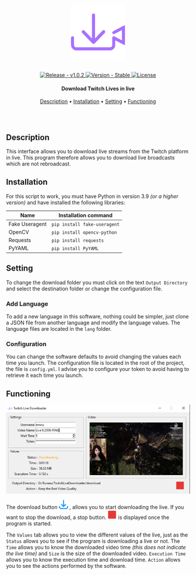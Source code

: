 <p align="center" >
    <img src="./images/icon.png" width=150 />
</p>

<br>

<div align="center">
  <a href="https://github.com/Game-K-Hack/TwitchLiveDownloader/releases/tag/1.0.2">
    <img src="https://img.shields.io/static/v1?label=release&message=v1.0.2&color=blue" alt="Release - v1.0.2" />
  </a>
  <a href="#">
    <img src="https://img.shields.io/static/v1?label=version&message=stable&color=green" alt="Version - Stable" />
  </a>
  <a href="https://choosealicense.com/licenses/mit">
    <img src="https://img.shields.io/badge/License-MIT-yellow" alt="License" />
  </a>
</div>

<h4 align="center">Download Twitch Lives in live</h4>

<p align="center">
  <a href="#description">Description</a> •
  <a href="#installation">Installation</a> •
  <a href="#setting">Setting</a> •
  <a href="#functioning">Functioning</a>
</p>

<br>
<br>

## Description

This interface allows you to download live streams from the Twitch platform in live. This program therefore allows you to download live broadcasts which are not rebroadcast.

## Installation

For this script to work, you must have Python in version 3.9 *(or a higher version)* and have installed the following libraries:

| Name | Installation command |
| ------ | ------ |
| Fake Useragent | `pip install fake-useragent` |
| OpenCV | `pip install opencv-python` |
| Requests | `pip install requests` |
| PyYAML | `pip install PyYAML` |

## Setting

To change the download folder you must click on the text `Output Directory` and select the destination folder or change the configuration file.

### Add Language

To add a new language in this software, nothing could be simpler, just clone a JSON file from another language and modify the language values. The language files are located in the `lang` folder.

### Configuration

You can change the software defaults to avoid changing the values each time you launch. The configuration file is located in the root of the project, the file is `config.yml`. I advise you to configure your token to avoid having to retrieve it each time you launch.

## Functioning

<img src="./images/screenshot.png" alt="Screenshot" />

<p align="left">
    The download button
    <img src="./images/downloads.png" width="25px" alt="Download" />
    , allows you to start downloading the live. If you want to stop the download, a stop button.
    <img src="./images/stop.png" width="25px" alt="Download" />
    is displayed once the program is started.
</p>

The `Values` tab allows you to view the different values of the live, just as the `Status` allows you to see if the program is downloading a live or not. The `Time` allows you to know the downloaded video time *(this does not indicate the live time)* and `Size` is the size of the downloaded video. `Execution Time` allows you to know the execution time and download time.
`Action` allows you to see the actions performed by the software.
